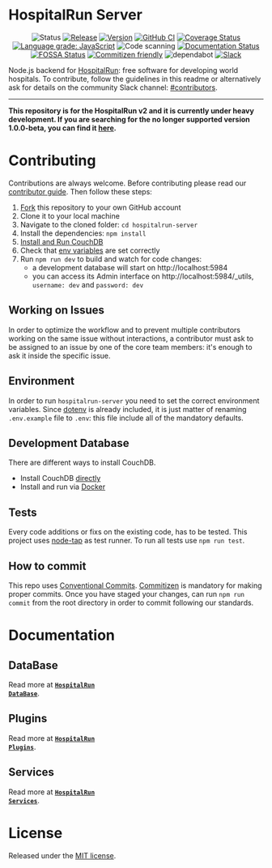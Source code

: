 # HospitalRun Server

<div align="center">

![Status](https://img.shields.io/badge/Status-developing-brightgree) [![Release](https://img.shields.io/github/release/HospitalRun/hospitalrun-server.svg)](https://github.com/HospitalRun/hospitalrun-server/releases) [![Version](https://img.shields.io/github/package-json/v/hospitalrun/hospitalrun-server)](https://github.com/HospitalRun/hospitalrun-server/releases) [![GitHub CI](https://github.com/HospitalRun/server/workflows/GitHub%20CI/badge.svg)](https://github.com/HospitalRun/server/actions) [![Coverage Status](https://coveralls.io/repos/github/HospitalRun/hospitalrun-server/badge.svg?branch=master)](https://coveralls.io/github/HospitalRun/hospitalrun-server?branch=master) [![Language grade: JavaScript](https://img.shields.io/lgtm/grade/javascript/g/HospitalRun/hospitalrun-server.svg?logo=lgtm&logoWidth=18)](https://lgtm.com/projects/g/HospitalRun/hospitalrun-server/context:javascript) ![Code scanning](https://github.com/HospitalRun/hospitalrun-server/workflows/Code%20scanning/badge.svg?branch=master) [![Documentation Status](https://readthedocs.org/projects/hospitalrun-server/badge/?version=latest)](https://hospitalrun-server.readthedocs.io)
 [![FOSSA Status](https://app.fossa.io/api/projects/git%2Bgithub.com%2FHospitalRun%2Fhospitalrun-server.svg?type=shield)](https://app.fossa.io/projects/git%2Bgithub.com%2FHospitalRun%2Fhospitalrun-server?ref=badge_shield) [![Commitizen friendly](https://img.shields.io/badge/commitizen-friendly-brightgreen.svg)](http://commitizen.github.io/cz-cli/) ![dependabot](https://api.dependabot.com/badges/status?host=github&repo=HospitalRun/hospitalrun-server) [![Slack](https://hospitalrun-slack.herokuapp.com/badge.svg)](https://hospitalrun-slack.herokuapp.com)

</div>

Node.js backend for [HospitalRun](http://hospitalrun.io/): free software for developing world hospitals. To contribute, follow the guidelines in this readme or alternatively ask for details on the community Slack channel: [#contributors](https://hospitalrun-slack.herokuapp.com).

---

**This repository is for the HospitalRun v2 and it is currently under heavy development. If you are searching for the no longer supported version 1.0.0-beta, you can find it [here](https://github.com/HospitalRun/hospitalrun-server/tree/1.0.0-beta).**

# Contributing

Contributions are always welcome. Before contributing please read our [contributor guide](https://github.com/HospitalRun/hospitalrun-server/blob/master/.github/CONTRIBUTING.md). Then follow these steps:

1. [Fork](https://github.com/HospitalRun/hospitalrun-server/fork) this repository to your own GitHub account
2. Clone it to your local machine
3. Navigate to the cloned folder: `cd hospitalrun-server`
4. Install the dependencies: `npm install`
5. [Install and Run CouchDB](#development-database)
6. Check that [env variables](https://github.com/HospitalRun/hospitalrun-server#environment) are set correctly 
6. Run `npm run dev`  to build and watch for code changes:
   - a development database will start on http://localhost:5984
   - you can access its Admin interface on http://localhost:5984/_utils, `username: dev` and `password: dev`

## Working on Issues
In order to optimize the workflow and to prevent multiple contributors working on the same issue without interactions, a contributor must ask to be assigned to an issue by one of the core team members: it's enough to ask it inside the specific issue.

## Environment
In order to run `hospitalrun-server`  you need to set the correct environment variables. Since [dotenv](https://www.npmjs.com/package/dotenv) is already included, it is just matter of renaming `.env.example` file to `.env`: this file include all of the mandatory defaults.

## Development Database
There are different ways to install CouchDB.
- Install CouchDB [directly](https://docs.couchdb.org/en/stable/install/index.html)
- Install and run via [Docker](https://hub.docker.com/_/couchdb)

## Tests
Every code additions or fixs on the existing code, has to be tested. This project uses [node-tap](https://node-tap.org/) as test runner. To run all tests use `npm run test`.

## How to commit

This repo uses [Conventional Commits](https://www.conventionalcommits.org/). [Commitizen](https://github.com/commitizen/cz-cli) is mandatory for making proper commits. Once you have staged your changes, can run `npm run commit` from the root directory in order to commit following our standards.

# Documentation
## DataBase
Read more at <a href="https://github.com/HospitalRun/hospitalrun-server/blob/master/docs/database.md"><code><b>HospitalRun DataBase</b></code></a>.

## Plugins
Read more at <a href="https://github.com/HospitalRun/hospitalrun-server/blob/master/docs/plugins.md"><code><b>HospitalRun Plugins</b></code></a>.

## Services
Read more at <a href="https://github.com/HospitalRun/hospitalrun-server/blob/master/docs/services.md"><code><b>HospitalRun Services</b></code></a>.

# License

Released under the [MIT license](LICENSE).
